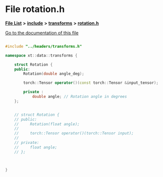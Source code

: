 

# File rotation.h

[**File List**](files.md) **>** [**include**](dir_d44c64559bbebec7f509842c48db8b23.md) **>** [**transforms**](dir_de1d6215dd8b8d2c901daadc91a23b6e.md) **>** [**rotation.h**](rotation_8h.md)

[Go to the documentation of this file](rotation_8h.md)


```C++

#include "../headers/transforms.h"

namespace xt::data::transforms {

    struct Rotation {
    public:
        Rotation(double angle_deg);

        torch::Tensor operator()(const torch::Tensor &input_tensor);

        private :
            double angle; // Rotation angle in degrees
    };


    // struct Rotation {
    // public:
    //     Rotation(float angle);
    //
    //     torch::Tensor operator()(torch::Tensor input);
    //
    // private:
    //     float angle;
    // };



}
```


